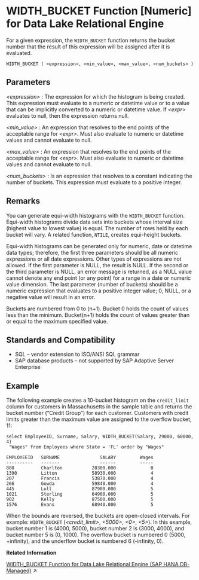 <!-- loioa591658384f21015a3a2e821679c9000 -->

# WIDTH\_BUCKET Function \[Numeric\] for Data Lake Relational Engine

For a given expression, the `WIDTH_BUCKET` function returns the bucket number that the result of this expression will be assigned after it is evaluated.



```
WIDTH_BUCKET ( <expression>, <min_value>, <max_value>, <num_buckets> )
```



<a name="loioa591658384f21015a3a2e821679c9000__WIDTH_BUCKET_parm1"/>

## Parameters

 *<expression\>*
 :   The expression for which the histogram is being created. This expression must evaluate to a numeric or datetime value or to a value that can be implicitly converted to a numeric or datetime value. If *<expr\>* evaluates to null, then the expression returns null.

  *<min\_value\>*
 :   An expression that resolves to the end points of the acceptable range for *<expr\>*. Must also evaluate to numeric or datetime values and cannot evaluate to null.

  *<max\_value\>*
 :   An expression that resolves to the end points of the acceptable range for *<expr\>*. Must also evaluate to numeric or datetime values and cannot evaluate to null.

  *<num\_buckets\>*
 :   Is an expression that resolves to a constant indicating the number of buckets. This expression must evaluate to a positive integer.

 

<a name="loioa591658384f21015a3a2e821679c9000__WIDTH_BUCKET_remarks1"/>

## Remarks

You can generate equi-width histograms with the `WIDTH_BUCKET` function. Equi-width histograms divide data sets into buckets whose interval size \(highest value to lowest value\) is equal. The number of rows held by each bucket will vary. A related function, `NTILE`, creates equi-height buckets.

Equi-width histograms can be generated only for numeric, date or datetime data types; therefore, the first three parameters should be all numeric expressions or all date expressions. Other types of expressions are not allowed. If the first parameter is NULL, the result is NULL. If the second or the third parameter is NULL, an error message is returned, as a NULL value cannot denote any end point \(or any point\) for a range in a date or numeric value dimension. The last parameter \(number of buckets\) should be a numeric expression that evaluates to a positive integer value; 0, NULL, or a negative value will result in an error.

Buckets are numbered from 0 to \(n+1\). Bucket 0 holds the count of values less than the minimum. Bucket\(n+1\) holds the count of values greater than or equal to the maximum specified value.



<a name="loioa591658384f21015a3a2e821679c9000__WIDTH_BUCKET_standards1"/>

## Standards and Compatibility

-   SQL – vendor extension to ISO/ANSI SQL grammar
-   SAP database products – not supported by SAP Adaptive Server Enterprise



<a name="loioa591658384f21015a3a2e821679c9000__WIDTH_BUCKET_examples1"/>

## Example

The following example creates a 10-bucket histogram on the `credit_limit` column for customers in Massachusetts in the sample table and returns the bucket number \(“Credit Group”\) for each customer. Customers with credit limits greater than the maximum value are assigned to the overflow bucket, 11:

```
select EmployeeID, Surname, Salary, WIDTH_BUCKET(Salary, 29000, 60000, 4)
 "Wages" from Employees where State = 'FL' order by "Wages"
```

```
EMPLOYEEID   SURNAME               SALARY         Wages
----------   -------               ------         -----
888          Charlton           28300.000             0
1390         Litton             58930.000             4
207          Francis            53870.000             4
266          Gowda              59840.000             4
445          Lull               87900.000             5
1021         Sterling           64900.000             5
902          Kelly              87500.000             5
1576         Evans              68940.000             5
```

When the bounds are reversed, the buckets are open-closed intervals. For example: `WIDTH_BUCKET` \(*<credit\_limit\>*, *<5000\>*, *<0\>*, *<5\>*\). In this example, bucket number 1 is \(4000, 5000\), bucket number 2 is \(3000, 4000\), and bucket number 5 is \(0, 1000\). The overflow bucket is numbered 0 \(5000, +infinity\), and the underflow bucket is numbered 6 \(-infinity, 0\).

**Related Information**  


[WIDTH_BUCKET Function for Data Lake Relational Engine (SAP HANA DB-Managed)](https://help.sap.com/viewer/a898e08b84f21015969fa437e89860c8/2023_1_QRC/en-US/69892e4fa52c4ad885c269d8009f06c3.html "For a given expression, the WIDTH_BUCKET function returns the bucket number that the result of this expression will be assigned after it is evaluated.") :arrow_upper_right:

